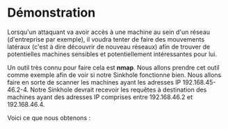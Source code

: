 # Démonstration

Lorsqu'un attaquant va avoir accès à une machine au sein d'un réseau (d'entreprise par exemple), il voudra tenter de faire des mouvements latéraux (c'est à dire découvrir de nouveau réseaux) afin de trouver de potentielles machines sensibles et potentiellement intéressantes pour lui.

Un outil très connu pour faire cela est **nmap**. Nous allons prendre cet outil comme exemple afin de voir si notre Sinkhole fonctionne bien.
Nous allons faire en sorte de scanner les machines ayant les adresses IP 192.168.45-46.2-4. Notre Sinkhole devrait recevoir les requêtes à destination des machines ayant des adresses IP comprises entre 192.168.46.2 et 192.168.46.4.

Voici ce que nous obtenons : 